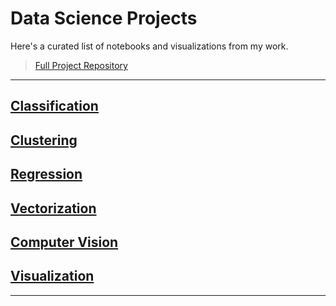 # Data Science  Projects

Here's a curated list of notebooks and visualizations from my work.
> [Full Project Repository]([https://github.com/yourusername/yourrepo](https://github.com/Vpy7/Jupyter-Analysis-Collection))

---

## [Classification](./Classification.md)
## [Clustering](./Clustering.md)
## [Regression](./Regression.md)
## [Vectorization](./Vectorization.md)
## [Computer Vision](./Vision.md)
## [Visualization](./Visualization.md)

---

<!-- Add more projects here -->


